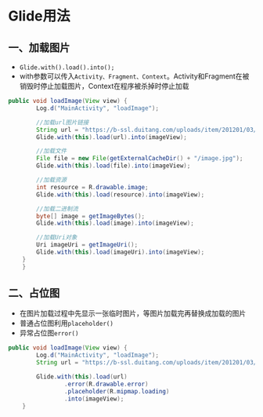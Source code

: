 # Glide用法

## 一、加载图片

- `Glide.with().load().into();`
- with参数可以传入`Activity、Fragment、Context`。Activity和Fragment在被销毁时停止加载图片，Context在程序被杀掉时停止加载

```java
public void loadImage(View view) {
        Log.d("MainActivity", "loadImage");

        //加载url图片链接
        String url = "https://b-ssl.duitang.com/uploads/item/201201/03/20120103124956_KtWQG.thumb.700_0.jpg";
        Glide.with(this).load(url).into(imageView);

        //加载文件
        File file = new File(getExternalCacheDir() + "/image.jpg");
        Glide.with(this).load(file).into(imageView);

        //加载资源
        int resource = R.drawable.image;
        Glide.with(this).load(resource).into(imageView);

        //加载二进制流
        byte[] image = getImageBytes();
        Glide.with(this).load(image).into(imageView);

        //加载Uri对象
        Uri imageUri = getImageUri();
        Glide.with(this).load(imageUri).into(imageView);
    }
    }
```

## 二、占位图

- 在图片加载过程中先显示一张临时图片，等图片加载完再替换成加载的图片
- 普通占位图利用```placeholder()```
- 异常占位图```error()```

```java
public void loadImage(View view) {
        Log.d("MainActivity", "loadImage");
        String url = "https://b-ssl.duitang.com/uploads/item/201201/03/20120103124956_KtWQG.thumb.700_0.jpg";

        Glide.with(this).load(url)
                .error(R.drawable.error)
                .placeholder(R.mipmap.loading)
                .into(imageView);
    }
```
